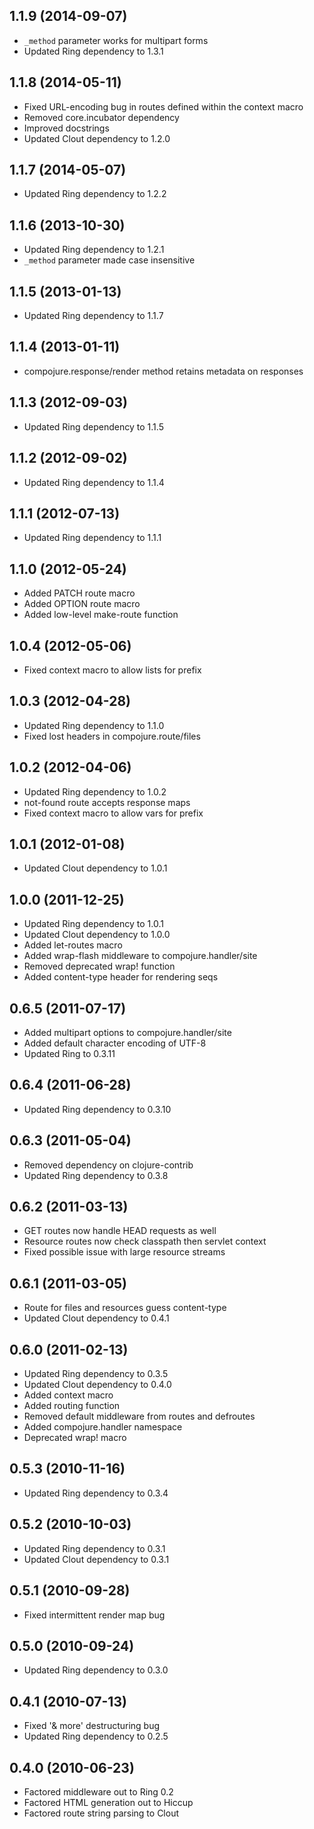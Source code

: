 ## 1.1.9 (2014-09-07)

* `_method` parameter works for multipart forms
* Updated Ring dependency to 1.3.1

## 1.1.8 (2014-05-11)

* Fixed URL-encoding bug in routes defined within the context macro
* Removed core.incubator dependency
* Improved docstrings
* Updated Clout dependency to 1.2.0

## 1.1.7 (2014-05-07)

* Updated Ring dependency to 1.2.2

## 1.1.6 (2013-10-30)

* Updated Ring dependency to 1.2.1
* `_method` parameter made case insensitive

## 1.1.5 (2013-01-13)

* Updated Ring dependency to 1.1.7

## 1.1.4 (2013-01-11)

* compojure.response/render method retains metadata on responses

## 1.1.3 (2012-09-03)

* Updated Ring dependency to 1.1.5

## 1.1.2 (2012-09-02)

* Updated Ring dependency to 1.1.4

## 1.1.1 (2012-07-13)

* Updated Ring dependency to 1.1.1

## 1.1.0 (2012-05-24)

* Added PATCH route macro
* Added OPTION route macro
* Added low-level make-route function

## 1.0.4 (2012-05-06)

* Fixed context macro to allow lists for prefix

## 1.0.3 (2012-04-28)

* Updated Ring dependency to 1.1.0
* Fixed lost headers in compojure.route/files

## 1.0.2 (2012-04-06)

* Updated Ring dependency to 1.0.2
* not-found route accepts response maps
* Fixed context macro to allow vars for prefix

## 1.0.1 (2012-01-08)

* Updated Clout dependency to 1.0.1

## 1.0.0 (2011-12-25)

* Updated Ring dependency to 1.0.1
* Updated Clout dependency to 1.0.0
* Added let-routes macro
* Added wrap-flash middleware to compojure.handler/site
* Removed deprecated wrap! function
* Added content-type header for rendering seqs

## 0.6.5 (2011-07-17)

* Added multipart options to compojure.handler/site
* Added default character encoding of UTF-8
* Updated Ring to 0.3.11

## 0.6.4 (2011-06-28)

* Updated Ring dependency to 0.3.10

## 0.6.3 (2011-05-04)

* Removed dependency on clojure-contrib
* Updated Ring dependency to 0.3.8

## 0.6.2 (2011-03-13)

* GET routes now handle HEAD requests as well
* Resource routes now check classpath then servlet context
* Fixed possible issue with large resource streams

## 0.6.1 (2011-03-05)

* Route for files and resources guess content-type
* Updated Clout dependency to 0.4.1

## 0.6.0 (2011-02-13)

* Updated Ring dependency to 0.3.5
* Updated Clout dependency to 0.4.0
* Added context macro
* Added routing function
* Removed default middleware from routes and defroutes
* Added compojure.handler namespace
* Deprecated wrap! macro

## 0.5.3 (2010-11-16)

* Updated Ring dependency to 0.3.4

## 0.5.2 (2010-10-03)

* Updated Ring dependency to 0.3.1
* Updated Clout dependency to 0.3.1

## 0.5.1 (2010-09-28)

* Fixed intermittent render map bug

## 0.5.0 (2010-09-24)

* Updated Ring dependency to 0.3.0

## 0.4.1 (2010-07-13)

* Fixed '& more' destructuring bug
* Updated Ring dependency to 0.2.5

## 0.4.0 (2010-06-23)

* Factored middleware out to Ring 0.2
* Factored HTML generation out to Hiccup
* Factored route string parsing to Clout
